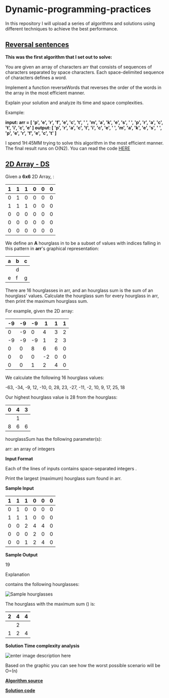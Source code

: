 
# Dynamic-programming-practices
In this repository I will upload a series of algorithms and solutions using different techniques to achieve the best performance.

## [Reversal sentences](https://github.com/MerliMejia/Dynamic-programming-practices/tree/master/Reversal%20sentences "Reversal sentences")

**This was the first algorithm that I set out to solve:**

You are given an array of characters arr that consists of sequences of characters separated by space characters. Each space-delimited sequence of characters defines a word.

Implement a function reverseWords that reverses the order of the words in the array in the most efficient manner.

Explain your solution and analyze its time and space complexities.

Example:

**input: arr = [ 'p', 'e', 'r', 'f', 'e', 'c', 't', ' ',
'm', 'a', 'k', 'e', 's', ' ',
'p', 'r', 'a', 'c', 't', 'i', 'c', 'e' ]
output: [ 'p', 'r', 'a', 'c', 't', 'i', 'c', 'e', ' ',
'm', 'a', 'k', 'e', 's', ' ',
'p', 'e', 'r', 'f', 'e', 'c', 't' ]**

I spend 1H:45MM trying to solve this algorithm in the most efficient manner. The final result runs on O(N2). You can read the code [HERE](https://github.com/MerliMejia/Dynamic-programming-practices/blob/master/Reversal%20sentences/src/main.java) 

## [2D Array - DS](https://github.com/MerliMejia/Dynamic-programming-practices/tree/master/2D%20Array%20-%20DS/javaScript)

Given a **6x6** 2D Array, :

|1| 1| 1| 0| 0| 0|
|-|-|-|-|-|-|
|0|1 |0| 0 |0| 0|
|1| 1| 1| 0| 0| 0|
|0| 0| 0| 0| 0 |0|
|0| 0| 0| 0| 0 |0|
|0| 0| 0| 0| 0 |0|

We define an **A** hourglass in  to be a subset of values with indices falling in this pattern in **arr**'s graphical representation:

|a |b |c|
| - | - | -
|  | d|
|e| f| g|

There are 16 hourglasses in arr, and an hourglass sum is the sum of an hourglass' values. Calculate the hourglass sum for every hourglass in arr, then print the maximum hourglass sum.

For example, given the 2D array:

|-9| -9| -9|  1| 1| 1|
| - | - | - | - | - | - | 
| 0| -9|  0|  4| 3| 2|
|-9| -9| -9|  1| 2| 3|
| 0|  0|  8|  6| 6| 0|
| 0|  0|  0| -2| 0| 0|
| 0|  0|  1|  2| 4| 0|
We calculate the following 16 hourglass values:

-63, -34, -9, 12, 
-10, 0, 28, 23, 
-27, -11, -2, 10, 
9, 17, 25, 18

Our highest hourglass value is 28 from the hourglass:

|0 |4| 3|
|-|-|-
| | 1|
|8| 6| 6|

hourglassSum has the following parameter(s):

arr: an array of integers

**Input Format**

Each of the  lines of inputs  contains  space-separated integers .

Print the largest (maximum) hourglass sum found in arr.

**Sample Input**

|1 |1| 1 |0| 0 |0|
|-|-|-|-|-|-|
|0 |1 |0 |0 |0 |0|
|1 |1 |1 |0 |0 |0|
|0 |0 |2 |4 |4 |0|
|0 |0 |0 |2 |0 |0|
|0| 0 |1| 2 |4| 0|

**Sample Output**

19

Explanation

 contains the following hourglasses:

![Sample hourglasses](https://s3.amazonaws.com/hr-assets/0/1534256743-35b846ad4a-hourglasssum.png)

The hourglass with the maximum sum () is:

|2 |4 |4|
|-|-|-|
|  |2| |
|1| 2 |4|

**Solution Time complexity analysis**

![enter image description here](https://scontent.flrm1-1.fna.fbcdn.net/v/t1.15752-9/61583884_664046847399563_7414027878418874368_n.png?_nc_cat=111&_nc_ht=scontent.flrm1-1.fna&oh=afdf4bf57536faf011d6b073aac06a3b&oe=5D5BFB71)

Based on the graphic you can see how the worst possible scenario will be O=(n)

[**Algorithm source**](https://www.hackerrank.com/challenges/2d-array/problem?h_r=profile)

[**Solution code**]([https://github.com/MerliMejia/Dynamic-programming-practices/blob/master/2D%20Array%20-%20DS/javaScript/main.js](https://github.com/MerliMejia/Dynamic-programming-practices/blob/master/2D%20Array%20-%20DS/javaScript/main.js))
